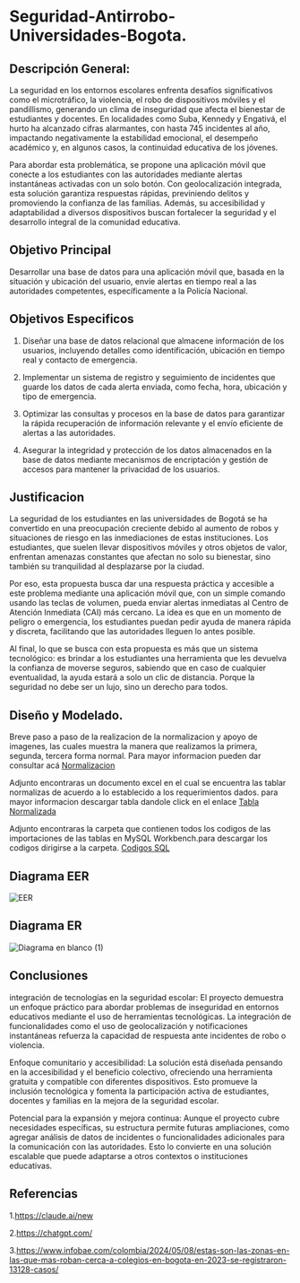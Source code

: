 # Seguridad-Antirrobo-Universidades-Bogota.
## Descripción General:

La seguridad en los entornos escolares enfrenta desafíos significativos como el microtráfico, la violencia, el robo de dispositivos móviles y el pandillismo, generando un clima de inseguridad que afecta el bienestar de estudiantes y docentes. En localidades como Suba, Kennedy y Engativá, el hurto ha alcanzado cifras alarmantes, con hasta 745 incidentes al año, impactando negativamente la estabilidad emocional, el desempeño académico y, en algunos casos, la continuidad educativa de los jóvenes.

Para abordar esta problemática, se propone una aplicación móvil que conecte a los estudiantes con las autoridades mediante alertas instantáneas activadas con un solo botón. Con geolocalización integrada, esta solución garantiza respuestas rápidas, previniendo delitos y promoviendo la confianza de las familias. Además, su accesibilidad y adaptabilidad a diversos dispositivos buscan fortalecer la seguridad y el desarrollo integral de la comunidad educativa.

## Objetivo Principal 

Desarrollar una base de datos para una aplicación móvil que, basada en la situación y ubicación del usuario, envíe alertas en tiempo real a las autoridades competentes, específicamente a la Policía Nacional.

## Objetivos Especificos

1. Diseñar una base de datos relacional que almacene información de los usuarios, incluyendo detalles como identificación, ubicación en tiempo real y contacto de emergencia.

2. Implementar un sistema de registro y seguimiento de incidentes que guarde los datos de cada alerta enviada, como fecha, hora, ubicación y tipo de emergencia.

3. Optimizar las consultas y procesos en la base de datos para garantizar la rápida recuperación de información relevante y el envío eficiente de alertas a las autoridades.

4. Asegurar la integridad y protección de los datos almacenados en la base de datos mediante mecanismos de encriptación y gestión de accesos para mantener la privacidad de los usuarios.

## Justificacion

La seguridad de los estudiantes en las universidades de Bogotá se ha convertido en una preocupación creciente debido al aumento de robos y situaciones de riesgo en las inmediaciones de estas instituciones. Los estudiantes, que suelen llevar dispositivos móviles y otros objetos de valor, enfrentan amenazas constantes que afectan no solo su bienestar, sino también su tranquilidad al desplazarse por la ciudad.

Por eso, esta propuesta busca dar una respuesta práctica y accesible a este problema mediante una aplicación móvil que, con un simple comando usando las teclas de volumen, pueda enviar alertas inmediatas al Centro de Atención Inmediata (CAI) más cercano. La idea es que en un momento de peligro o emergencia, los estudiantes puedan pedir ayuda de manera rápida y discreta, facilitando que las autoridades lleguen lo antes posible.

Al final, lo que se busca con esta propuesta es más que un sistema tecnológico: es brindar a los estudiantes una herramienta que les devuelva la confianza de moverse seguros, sabiendo que en caso de cualquier eventualidad, la ayuda estará a solo un clic de distancia. Porque la seguridad no debe ser un lujo, sino un derecho para todos. 


## Diseño y Modelado. 


Breve paso a paso de la realizacion de la normalizacion y apoyo de imagenes, las cuales muestra la manera que realizamos la primera, segunda, tercera forma normal. Para mayor informacion pueden dar consultar acá [Normalizacion](./Normalizacion.md) 

Adjunto encontraras un documento excel en el cual se encuentra las tablar normalizas de acuerdo a lo establecido a los requerimientos dados. para mayor informacion descargar tabla dandole click en el enlace [Tabla Normalizada](./tabla_normalizacion_seguridad_antirrobo.xlsx)

Adjunto encontraras la carpeta que contienen todos los codigos de las importaciones de las tablas en MySQL Workbench.para descargar los codigos dirigirse a la carpeta. [Codigos SQL](./SQL)

## Diagrama EER

![EER](https://github.com/user-attachments/assets/9119ba63-f514-44a8-8573-9e5a21e70853)

## Diagrama ER

![Diagrama en blanco (1)](https://github.com/user-attachments/assets/c5afcaa4-91d0-460b-881f-042babe6ae6b)

## Conclusiones

integración de tecnologías en la seguridad escolar: El proyecto demuestra un enfoque práctico para abordar problemas de inseguridad en entornos educativos mediante el uso de herramientas tecnológicas. La integración de funcionalidades como el uso de geolocalización y notificaciones instantáneas refuerza la capacidad de respuesta ante incidentes de robo o violencia.

Enfoque comunitario y accesibilidad: La solución está diseñada pensando en la accesibilidad y el beneficio colectivo, ofreciendo una herramienta gratuita y compatible con diferentes dispositivos. Esto promueve la inclusión tecnológica y fomenta la participación activa de estudiantes, docentes y familias en la mejora de la seguridad escolar.

Potencial para la expansión y mejora continua: Aunque el proyecto cubre necesidades específicas, su estructura permite futuras ampliaciones, como agregar análisis de datos de incidentes o funcionalidades adicionales para la comunicación con las autoridades. Esto lo convierte en una solución escalable que puede adaptarse a otros contextos o instituciones educativas.

## Referencias
1.https://claude.ai/new

2.https://chatgpt.com/

3.https://www.infobae.com/colombia/2024/05/08/estas-son-las-zonas-en-las-que-mas-roban-cerca-a-colegios-en-bogota-en-2023-se-registraron-13128-casos/
